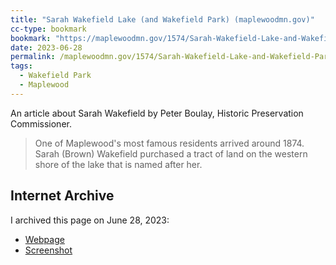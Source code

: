 ```yaml
---
title: "Sarah Wakefield Lake (and Wakefield Park) (maplewoodmn.gov)"
cc-type: bookmark
bookmark: "https://maplewoodmn.gov/1574/Sarah-Wakefield-Lake-and-Wakefield-Park"
date: 2023-06-28
permalink: /maplewoodmn.gov/1574/Sarah-Wakefield-Lake-and-Wakefield-Park
tags:
  - Wakefield Park
  - Maplewood
---
```


An article about Sarah Wakefield by Peter Boulay, Historic Preservation Commissioner.

> One of Maplewood's most famous residents arrived around 1874. Sarah (Brown) Wakefield purchased a tract of land on the western shore of the lake that is named after her. 

## Internet Archive

I archived this page on June 28, 2023:

* [Webpage](https://web.archive.org/web/20230629065440/https://maplewoodmn.gov/1574/Sarah-Wakefield-Lake-and-Wakefield-Park)
* [Screenshot](http://web.archive.org/screenshot/https://maplewoodmn.gov/1574/Sarah-Wakefield-Lake-and-Wakefield-Park)